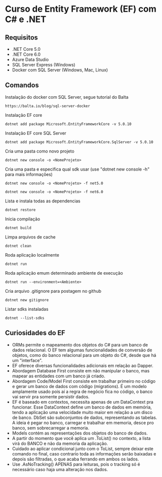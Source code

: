 # Curso de Entity Framework (EF) com C# e .NET

## Requisitos
 - .NET Core 5.0
 - .NET Core 6.0
 - Azure Data Studio
 - SQL Server Express (Windows)
 - Docker com SQL Server (Windows, Mac, Linux)

## Comandos
Instalação do docker com SQL Server, segue tutorial do Balta
```
https://balta.io/blog/sql-server-docker
```

Instalação EF core
```
dotnet add package Microsoft.EntityFrameworkCore -v 5.0.10
```

Instalação EF core SQL Server
```
dotnet add package Microsoft.EntityFrameworkCore.SqlServer -v 5.0.10
```

Cria uma pasta como novo projeto
```
dotnet new console -o <NomeProjeto>
```

Cria uma pasta e especifica qual sdk usar (use "dotnet new console -h" para mais informações)
```
dotnet new console -o <NomeProjeto> -f net5.0
```
```
dotnet new console -o <NomeProjeto> -f net6.0
```


Lista e instala todas as dependencias
```
dotnet restore
```


Inicia compilação
```
dotnet build
```


Limpa arquivos de cache
```
dotnet clean
```


Roda aplicação localmente
```
dotnet run   
```


Roda aplicação emum determinado ambiente de execução
```
dotnet run --environment=<Ambiente>
```


Cria arquivo .gitignore para postagem no github
```
dotnet new gitignore
```

Listar sdks instaladas
```
dotnet --list-sdks
```


## Curiosidades do EF
 - ORMs permite o mapeamento dos objetos do C# para um banco de dados relacional. O EF tem algumas funcionalidades de conversão de objetos, como do banco relacional para um objeto do C#, desde que há um "interface".
 - EF oferece diversas funcionalidades adicionais em relação ao Dapper.
 - Abordagem Database First consiste em não manipular o banco, mas mapear as entidades com um banco já criado.
 - Abordagem Code/Model First consiste em trabalhar primeiro no código e gerar um banco de dados com código (migrations). É um modelo amplamente usado pois aí a regra de negócio fica no código, o banco vai servir pra somente persistir dados.
 - EF é baseado em contextos, necessita apenas de um DataContext pra funcionar. Esse DataContext define um banco de dados em memória, tendo a aplicação uma velocidade muito maior em relação a um disco de banco. DbSet são subconjuntos de dados, representando as tabelas. A ideia é pegar no banco, carregar e trabalhar em memoria, desce pro banco, sem sobrecarregar a memoria.
 - Models contém as representações dos objetos do banco de dados.
 - A partir do momento que você aplica um .ToList() no contexto, a lista virá do BANCO e não da memoria da aplicação.
 - Cuidado ao aplicar condicional junto com o ToList, sempre deixar este comando no final, caso contrario toda as informações serão baixadas e depois são filtradas, o que acaba ferrando em ambos os lados.
 - Use .AsNoTracking() APENAS para leituras, pois o tracking só é necessário caso haja uma alteração nos dados.

